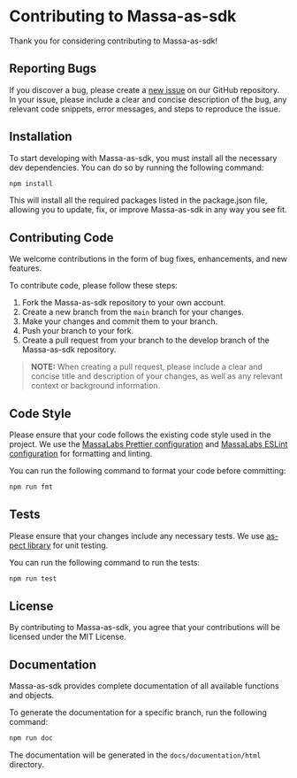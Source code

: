 # Contributing to Massa-as-sdk
Thank you for considering contributing to Massa-as-sdk!

## Reporting Bugs
If you discover a bug, please create a [new issue](https://github.com/massalabs/massa-as-sdk/issues/new?assignees=&labels=issue%3Abug&template=bug.md&title=) on our GitHub repository.
In your issue, please include a clear and concise description of the bug, any relevant code snippets, error messages, and steps to reproduce the issue.

## Installation
To start developing with Massa-as-sdk, you must install all the necessary dev dependencies. You can do so by running the following command:

```sh
npm install
```

This will install all the required packages listed in the package.json file, allowing you to update, fix, or improve Massa-as-sdk in any way you see fit. 

## Contributing Code
We welcome contributions in the form of bug fixes, enhancements, and new features.

To contribute code, please follow these steps:

1. Fork the Massa-as-sdk repository to your own account.
2. Create a new branch from the `main` branch for your changes.
3. Make your changes and commit them to your branch.
4. Push your branch to your fork.
5. Create a pull request from your branch to the develop branch of the Massa-as-sdk repository.

> **NOTE:** When creating a pull request, please include a clear and concise title and description of your changes, as well as any relevant context or background information.

## Code Style
Please ensure that your code follows the existing code style used in the project.
We use the [MassaLabs Prettier configuration](https://github.com/massalabs/prettier-config-as) and [MassaLabs ESLint configuration](https://github.com/massalabs/eslint-config) for formatting and linting.

You can run the following command to format your code before committing:

```sh
npm run fmt
```

## Tests
Please ensure that your changes include any necessary tests.
We use [as-pect library](https://as-pect.gitbook.io/as-pect/) for unit testing.

You can run the following command to run the tests:

```sh
npm run test
```

## License
By contributing to Massa-as-sdk, you agree that your contributions will be licensed under the MIT License.

## Documentation
Massa-as-sdk provides complete documentation of all available functions and objects.

To generate the documentation for a specific branch, run the following command:

```sh
npm run doc
```

The documentation will be generated in the `docs/documentation/html` directory.
